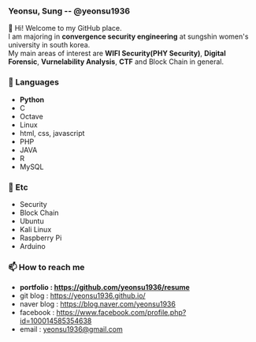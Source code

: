 ### Yeonsu, Sung -- @yeonsu1936

👋 Hi! Welcome to my GitHub place.<br/>
I am majoring in **convergence security engineering** at sungshin women's university in south korea.<br/>
My main areas of interest are **WIFI Security(PHY Security)**, **Digital Forensic**, **Vurnelability Analysis**, **CTF** and Block Chain in general.

### 🔭 Languages 
- **Python**
- C
- Octave
- Linux
- html, css, javascript
- PHP
- JAVA
- R
- MySQL

### 👯 Etc
- Security
- Block Chain
- Ubuntu
- Kali Linux
- Raspberry Pi
- Arduino

### 📫 How to reach me
- **portfolio : https://github.com/yeonsu1936/resume**
- git blog : https://yeonsu1936.github.io/
- naver blog : https://blog.naver.com/yeonsu1936
- facebook : https://www.facebook.com/profile.php?id=100014585354638
- email : yeonsu1936@gmail.com
